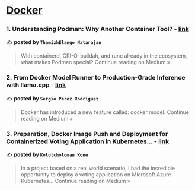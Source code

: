 
<h1><a href=https://medium.com/tag/docker/recommended target="_blank" rel="noopener noreferrer">Docker</a></h1>
<h3>1. Understanding Podman: Why Another Container Tool?  - <a href="https://thamizhelango.medium.com/understanding-podman-why-another-container-tool-2846b9868242?source=rss------docker-5" target="_blank" rel="noopener noreferrer">link</a></h3>

✍️ **posted by `ThamizhElango Natarajan`**

<blockquote>With containerd, CRI-O, buildah, and runc already in the ecosystem, what makes Podman special?
Continue reading on Medium »</blockquote>

<h3>2. From Docker Model Runner to Production-Grade Inference with llama.cpp - <a href="https://medium.com/@sergiopr89/from-docker-model-runner-to-production-grade-inference-with-llama-cpp-3625909ca0ae?source=rss------docker-5" target="_blank" rel="noopener noreferrer">link</a></h3>

✍️ **posted by `Sergio Perez Rodriguez`**

<blockquote>Docker has introduced a new feature called: docker model.
Continue reading on Medium »</blockquote>

<h3>3. Preparation, Docker Image Push and Deployment for Containerized Voting Application in Kubernetes… - <a href="https://medium.com/@kolotcholomankone/preparation-docker-image-push-and-deployment-for-containerized-voting-application-in-kubernetes-2a2ddccb1424?source=rss------docker-5" target="_blank" rel="noopener noreferrer">link</a></h3>

✍️ **posted by `Kolotcholoman Kone`**

<blockquote>In a project based on a real world scenario, I had the incredible opportunity to deploy a voting application on Microsoft Azure Kubernetes…
Continue reading on Medium »</blockquote>

